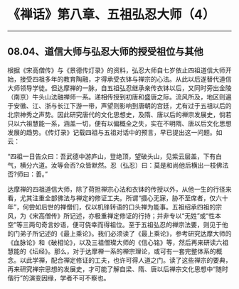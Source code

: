 # 《禅话》第八章、五祖弘忍大师（4）

------

## 08.04、道信大师与弘忍大师的授受祖位与其他

根据《宋高僧传》与《景德传灯录》的资料，弘忍大师自七岁依止四祖道信大师开始，接受四祖多年的教育陶融，才得承受衣钵与禅宗的心法。从此以后遂替代道信大师领导学徒。但达摩禅的一脉，自五祖弘忍继承亲传衣钵以后，又同时旁出金陵（南京）牛头山法融禅师一系。递相传授到初唐和盛唐之际。流风所及，地区则遍于安徽、江、浙与长江下游一带，声望则影响到唐朝的宫廷，尤有过于五祖以后的北宗神秀之声势。因此研究唐代的文化思想史，及隋、唐以后的禅宗发展史，倘若只以六祖慧能一系，涵盖一切，便有以偏概全之失，实在不明隋、唐以后文化思想发展的趋势。《传灯录》记载四祖与五祖对话中的预言，早已提出这一问题。如云：

“四祖一日告众曰：吾武德中游庐山，登绝顶，望破头山，见紫云层盖，下有白气，横分六道。汝等会否?众皆默然。忍（弘忍）曰：莫是和尚他后横出一枝佛法否?师曰：善。”

达摩禅的四祖道信大师，除了荷担禅宗心法和衣钵的传授以外，从他一生的行径来看，尤其注重全部佛法与禅定的修证工夫。所谓“摄心无寐，胁不至席者，仅六十年”，何尝如后世的禅僧们，仅以机锋转语的口头禅为能事。五祖绍承四祖的宗风，为《宋高僧传》所记述，亦极重禅定修证的行持；并非专以“无姓”或“性本空”等三两句奇言妙语，便可侥幸而得祖位。至于五祖弘忍的禅宗法要，则见于他的门弟子所记述的《最上乘论》。我们必须读了《最上乘论》，参考研究达摩大师的《血脉论》和《破相论》，以及三祖僧璨大师的《信心铭》等，然后再来研读六祖慧能的《坛经》。那么，对于达摩禅一系的禅宗理论，或可有一套完整体系的概念。以此学禅，配合禅定修证的工夫，也许可得人道之门。读了这些禅宗的要典，再来研究禅宗思想的发展史，才可能了解自梁、隋、唐以后禅宗文化思想中“随时偕行”的演变因缘，学者不可不察也。


